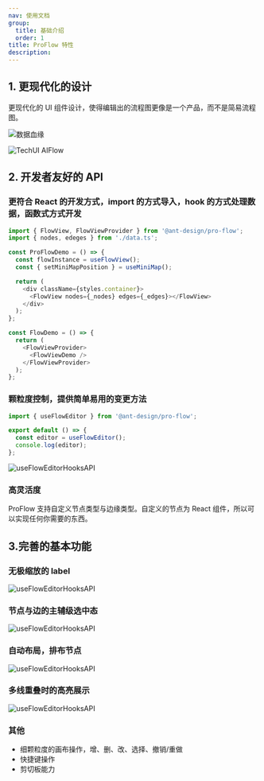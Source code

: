 ```yaml
---
nav: 使用文档
group:
  title: 基础介绍
  order: 1
title: ProFlow 特性
description:
---
```


## 1. 更现代化的设计

更现代化的 UI 组件设计，使得编辑出的流程图更像是一个产品，而不是简易流程图。

![数据血缘](https://mdn.alipayobjects.com/huamei_d2ejos/afts/img/A*maMgRb1J65EAAAAAAAAAAAAADvl6AQ/original)

![TechUI AIFlow](https://mdn.alipayobjects.com/huamei_d2ejos/afts/img/A*FomjTqiZJuMAAAAAAAAAAAAADvl6AQ/original)

## 2. 开发者友好的 API

### 更符合 React 的开发方式，import 的方式导入，hook 的方式处理数据，函数式方式开发

```js
import { FlowView, FlowViewProvider } from '@ant-design/pro-flow';
import { nodes, edeges } from './data.ts';

const ProFlowDemo = () => {
  const flowInstance = useFlowView();
  const { setMiniMapPosition } = useMiniMap();

  return (
    <div className={styles.container}>
      <FlowView nodes={_nodes} edges={_edges}></FlowView>
    </div>
  );
};

const FlowDemo = () => {
  return (
    <FlowViewProvider>
      <FlowViewDemo />
    </FlowViewProvider>
  );
};
```

### 颗粒度控制，提供简单易用的变更方法

```js
import { useFlowEditor } from '@ant-design/pro-flow';

export default () => {
  const editor = useFlowEditor();
  console.log(editor);
};
```

![useFlowEditorHooksAPI](https://mdn.alipayobjects.com/huamei_d2ejos/afts/img/A*SAy8QImFmQkAAAAAAAAAAAAADvl6AQ/original)

### 高灵活度

ProFlow 支持自定义节点类型与边缘类型。自定义的节点为 React 组件，所以可以实现任何你需要的东西。

## 3.完善的基本功能

### 无极缩放的 label

![useFlowEditorHooksAPI](https://mdn.alipayobjects.com/huamei_d2ejos/afts/img/A*yelHRaDzbgQAAAAAAAAAAAAADvl6AQ/original)

### 节点与边的主辅级选中态

![useFlowEditorHooksAPI](https://mdn.alipayobjects.com/huamei_d2ejos/afts/img/A*yelHRaDzbgQAAAAAAAAAAAAADvl6AQ/original)

### 自动布局，排布节点

![useFlowEditorHooksAPI](https://mdn.alipayobjects.com/huamei_d2ejos/afts/img/A*xkYKSba1vU8AAAAAAAAAAAAADvl6AQ/original)

### 多线重叠时的高亮展示

![useFlowEditorHooksAPI](https://mdn.alipayobjects.com/huamei_d2ejos/afts/img/A*9zH3TYNCuygAAAAAAAAAAAAADvl6AQ/original)

### 其他

- 细颗粒度的画布操作，增、删、改、选择、撤销/重做
- 快捷键操作
- 剪切板能力
